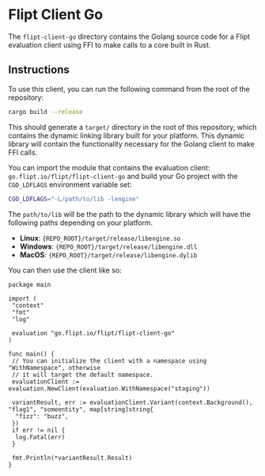 # Flipt Client Go

The `flipt-client-go` directory contains the Golang source code for a Flipt evaluation client using FFI to make calls to a core built in Rust.

## Instructions

To use this client, you can run the following command from the root of the repository:

```bash
cargo build --release
```

This should generate a `target/` directory in the root of this repository, which contains the dynamic linking library built for your platform. This dynamic library will contain the functionality necessary for the Golang client to make FFI calls.

You can import the module that contains the evaluation client: `go.flipt.io/flipt/flipt-client-go` and build your Go project with the `CGO_LDFLAGS` environment variable set:

```bash
CGO_LDFLAGS="-L/path/to/lib -lengine"
```

The `path/to/lib` will be the path to the dynamic library which will have the following paths depending on your platform.

- **Linux**: `{REPO_ROOT}/target/release/libengine.so`
- **Windows**: `{REPO_ROOT}/target/release/libengine.dll`
- **MacOS**: `{REPO_ROOT}/target/release/libengine.dylib`

You can then use the client like so:

```golang
package main

import (
 "context"
 "fmt"
 "log"

 evaluation "go.flipt.io/flipt/flipt-client-go"
)

func main() {
 // You can initialize the client with a namespace using "WithNamespace", otherwise
 // it will target the default namespace.
 evaluationClient := evaluation.NewClient(evaluation.WithNamespace("staging"))

 variantResult, err := evaluationClient.Variant(context.Background(), "flag1", "someentity", map[string]string{
  "fizz": "buzz",
 })
 if err != nil {
  log.Fatal(err)
 }

 fmt.Println(*variantResult.Result)
}
```
